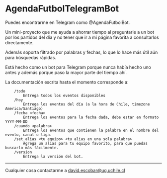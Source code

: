 # AgendaFutbolTelegramBot

Puedes encontrarme en Telegram como @AgendaFutbolBot.

Un mini-proyecto que me ayuda a ahorrar tiempo al preguntarle a un bot por los partidos del día y no tener que ir a mi
página favorita a consultarlos directamente.

Además soporta filtrado por palabras y fechas, lo que lo hace más útil aún para búsquedas rápidas.

Está hecho como un bot para Telegram porque nunca había hecho uno antes y además porque paso la mayor parte del tiempo
ahí.

La documentación escrita hasta el momento corresponde a:

```
    /todo
        Entrega todos los eventos disponibles
    /hoy 
        Entrega los eventos del día (a la hora de Chile, timezone America/Santiago)
    /fecha <fecha>
        Entrega los eventos para la fecha dada, debe estar en formato YYYY-MM-DD
    /cuando <palabra>
        Entrega los eventos que contienen la palabra en el nombre del evento, canal o liga.
    /set_alias <tu equipo> <tu alias en una sola palabra>
        Agrega un alias para tu equipo favorito, para que puedas buscarlo más fácilmente.
    /version
        Entrega la versión del bot.
```

--- 
Cualquier cosa contactarme a david.escobar@ug.uchile.cl